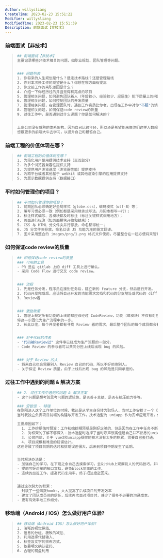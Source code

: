 ```yaml
---
Author: willysliang
CreateTime: 2023-02-23 15:51:22
Modifier: willysliang
ModifiedTime: 2023-02-23 15:51:39
Description: 前端面试【非技术】
---
```


### 前端面试【非技术】

> ```bash
> ## 前端面试【非技术】
> 主要记录哪些非技术相关的问题，如职业规划、团队管理等问题。
> 
> 
> ### 问题列表
> 1. 你将来的人生规划是什么？是走技术路线？还是管理路线
> 2. 你对本次换工作的期望是什么？你想在哪方面有提高
> 3. 你之前工作的离职原因是什么？
> 4. 介绍一下你经历过的并且觉得有亮点的项目
> 5. 管理相关问题，如何避免团队新人（年龄较小、经验较少、应届生）犯下质量上的问题
> 6. 管理相关问题，如何控制团队的开发质量
> 7. 管理相关问题，在管理团队时，遇到工作资质比你老，出现在工作中对你"不服"的情况，你如何应对？
> 8. 管理相关问题，如何保证code review的质量
> 9. 过往工作中，是否遇到过什么课题？你是如何解决的？
> 
> 
> 上家公司没有成熟的体系架构，因为自己比较年轻，所以还是希望能来像你们这样人数规模比较庞大的公司发展。
> 想跟更多的前端大牛去学习，以提升自己和鞭笞自己。
> ```
>



### 前端工程的价值体现在哪？

> ````bash
> ## 前端工程的价值体现在哪？
> 1. 为简化用户使用提供技术支持（交互部分）
> 2. 为多个浏览器兼容性提供支持
> 3. 为提供用户浏览速度（浏览器性能）提供支持
> 4. 为跨平台或者其他基于 webkit 或其他渲染引擎的应用提供支持
> 5. 为展示数据提供支持（数据接口）
> ````

### 平时如何管理你的项目？

> ```bash
> ## 平时如何管理你的项目？
> 1. 前期团队必须确定好全局样式（globe.css），编码模式（utf-8）等；
> 2. 编写习惯必须一致（例如都是采用继承式写法，丹阳市都写一行）；
> 3. 标注样式编写、各模块都及时标注（标注关键样式调用地方）；
> 4. 页面进行标注（如页面模块开始和结束）；
> 5. CSS 与 HTML 分文件夹并行存放，命名都得统一；
> 6. JS 分文件夹存放，命名以该 JS 功能为准的英文翻译。
> 7. 图片采用整合的 images/png/1.png 格式文件使用，尽量整合在一起方便将来管理。
> ```

### 如何保证code review的质量

> ```bash
> ## 如何保证code review的质量
> ### 可用的工具
> - PR 是在 gitlab 上的 diff 工具上进行确认。
> - 采用 Code Flow 进行交叉 code review。
> 
> 
> ### 流程
> 1. 先是任务分发，程序员在接到任务后，建立新的 feature 分支，然后进行开发。
> 2. 代码开发完成后，应该将自己开发的功能需求文档和代码的分支地址或代码的 diff 地址发给 Review 代码的人。
> 3. Review者
> 
> 
> ### 激励政策
> 1. 管理上规定所有功能的上线前都应该经过 CodeReview，功能（或模块）不仅有对应的开发者，也有每次上线前的 Review者，
> 将这一步固化为生产流程中的一步。
> 2. 长此以往，每个开发者都有寻找 Review 者的需求，最后整个团队的每个成员都会有机会成为 Review 别人的人和被 Review 的人。
> 
> 
> ### 对于代码的作者
> - "代码被Review过" 这件事已经成为生产流程的一部分。
> - Code Review 的参与者可以共同分担上线后出现 bug 的风险。
> 
> 
> ### 对于 Review 的人
> - 将来自己也会需要别人 Review 自己的代码，所以不好拒绝别人。
> - 关于保证 Review 质量，由于上线后出现 bug 的风险是共同承担的。
> ```

### 过往工作中遇到的问题 & 解决方案

> ```bash
> ## 2. 过往工作中遇到的问题 & 解决方案
> - 这个问题是想考验思考问题的逻辑性、是否善于总结、是否有抗压能力等等。
> 
> ### 安智信 - 特瑞
> 在刚刚进入这个工作单位的时候，我还是从学生身份转为职场人，当时工作安排了一个《烟草专卖系统》的项目任务给我。
> 当时我独立负责项目前端的构建与开发工作，技术选型为 uniapp 作为安卓应用开发，使用 pnpm、vite、ts、vue3 作为核心框架技术。因为当时自己除了毕业设计之外，并没有独立开发过其他的项目，所以在这条路上就有些坎坷。
> 
> 主要原因如下：
>   1. 工作排期估时预算：工作初始排期预期是刚好足够的，但是因为在工作中任务不断地新增，就导致工作量不断增加，从而使得工期的延长。
>   2. 对框架的了解不够深入：技术选型时选择了当时呼声很高但是自己并不熟悉的uniapp框架。
>   3. 公司内部，关于 vue3和uniapp框架的技术没有太多的积累，需要自己去打通。
>   4. 项目规模和难度的错误估计。
> 这也导致了项目前期的估时和排期误差很大，后来到项目中期发生了延期。
> 
> 
> 当时解决办法是：
> - 加强自己的学习，在下班之余自己去摸索学习，去GitHub上观摩别人的代码技巧，并将需要深入学习的点罗列下来逐个攻克。
> - 提前写好对接的接口文档，避免block同事的工作。
> - 连续的加班工作，提高代码复用率，终于把进度赶回来。
> 
> 
> 通过这次努力的积累：
> - 封装了一些函数hooks，大大提高了后续项目的开发效率
> - 建立了团队成员间的信任，后续再次面对项目时，减少了很多不必要的沟通成本。
> - 更有有效率地工作细分。
> ```
>

### 移动端（Android / IOS）怎么做好用户体验?

> ```bash
> ## 移动端（Android IOS）怎么做好用户体验?
> 1. 清晰的视觉纵线、
> 2. 信息的分组、极致的减法、
> 3. 利用选择代替输入、
> 4. 标签及文字的排布方式、
> 5. 依靠明文确认密码、
> 6. 合理的键盘利用
> ```

